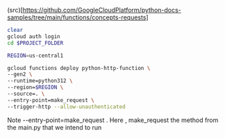(src)[https://github.com/GoogleCloudPlatform/python-docs-samples/tree/main/functions/concepts-requests]


```sh
clear
gcloud auth login
cd $PROJECT_FOLDER

REGION=us-central1

gcloud functions deploy python-http-function \
--gen2 \
--runtime=python312 \
--region=$REGION \
--source=. \
--entry-point=make_request \
--trigger-http --allow-unauthenticated
```

Note --entry-point=make_request . Here , make_request the method from the main.py that we intend to run 